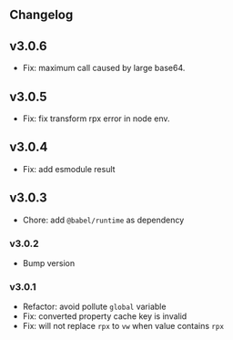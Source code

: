 ## Changelog

## v3.0.6

- Fix: maximum call caused by large base64.

## v3.0.5

- Fix: fix transform rpx error in node env.

## v3.0.4

- Fix: add esmodule result

## v3.0.3

- Chore: add `@babel/runtime` as dependency

### v3.0.2

- Bump version

### v3.0.1

- Refactor: avoid pollute `global` variable
- Fix: converted property cache key is invalid
- Fix: will not replace `rpx` to `vw` when value contains `rpx`
